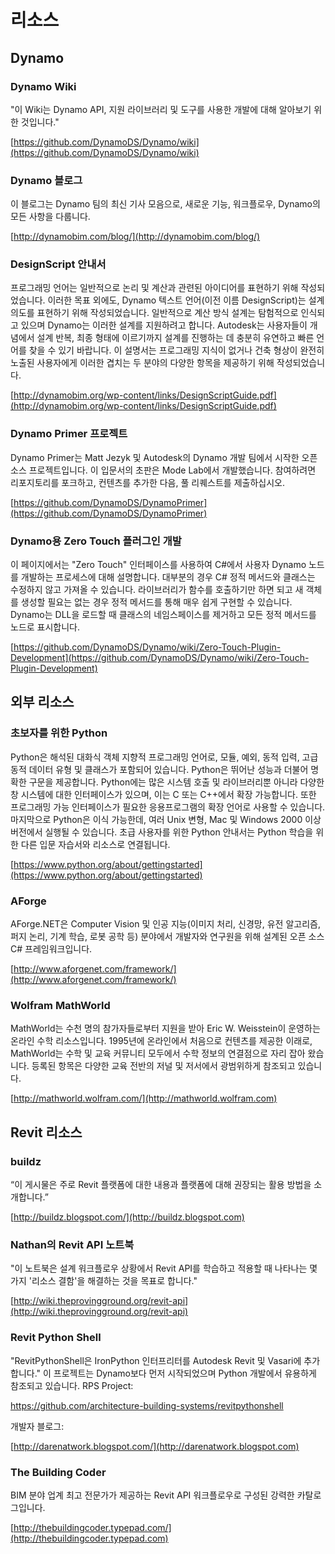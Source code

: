 # 리소스

## **Dynamo**

### **Dynamo Wiki**

"이 Wiki는 Dynamo API, 지원 라이브러리 및 도구를 사용한 개발에 대해 알아보기 위한 것입니다."

[https://github.com/DynamoDS/Dynamo/wiki](https://github.com/DynamoDS/Dynamo/wiki)

### **Dynamo 블로그**

이 블로그는 Dynamo 팀의 최신 기사 모음으로, 새로운 기능, 워크플로우, Dynamo의 모든 사항을 다룹니다.

[http://dynamobim.com/blog/](http://dynamobim.com/blog/)

### **DesignScript 안내서**

프로그래밍 언어는 일반적으로 논리 및 계산과 관련된 아이디어를 표현하기 위해 작성되었습니다. 이러한 목표 외에도, Dynamo 텍스트 언어(이전 이름 DesignScript)는 설계 의도를 표현하기 위해 작성되었습니다. 일반적으로 계산 방식 설계는 탐험적으로 인식되고 있으며 Dynamo는 이러한 설계를 지원하려고 합니다. Autodesk는 사용자들이 개념에서 설계 반복, 최종 형태에 이르기까지 설계를 진행하는 데 충분히 유연하고 빠른 언어를 찾을 수 있기 바랍니다. 이 설명서는 프로그래밍 지식이 없거나 건축 형상이 완전히 노출된 사용자에게 이러한 겹치는 두 분야의 다양한 항목을 제공하기 위해 작성되었습니다.

[http://dynamobim.org/wp-content/links/DesignScriptGuide.pdf](http://dynamobim.org/wp-content/links/DesignScriptGuide.pdf)

### **Dynamo Primer 프로젝트**

Dynamo Primer는 Matt Jezyk 및 Autodesk의 Dynamo 개발 팀에서 시작한 오픈 소스 프로젝트입니다. 이 입문서의 초판은 Mode Lab에서 개발했습니다. 참여하려면 리포지토리를 포크하고, 컨텐츠를 추가한 다음, 풀 리퀘스트를 제출하십시오.

[https://github.com/DynamoDS/DynamoPrimer](https://github.com/DynamoDS/DynamoPrimer)

### **Dynamo용 Zero Touch 플러그인 개발**

이 페이지에서는 "Zero Touch" 인터페이스를 사용하여 C#에서 사용자 Dynamo 노드를 개발하는 프로세스에 대해 설명합니다. 대부분의 경우 C# 정적 메서드와 클래스는 수정하지 않고 가져올 수 있습니다. 라이브러리가 함수를 호출하기만 하면 되고 새 객체를 생성할 필요는 없는 경우 정적 메서드를 통해 매우 쉽게 구현할 수 있습니다. Dynamo는 DLL을 로드할 때 클래스의 네임스페이스를 제거하고 모든 정적 메서드를 노드로 표시합니다.

[https://github.com/DynamoDS/Dynamo/wiki/Zero-Touch-Plugin-Development](https://github.com/DynamoDS/Dynamo/wiki/Zero-Touch-Plugin-Development)

## **외부 리소스**

### **초보자를 위한 Python**

Python은 해석된 대화식 객체 지향적 프로그래밍 언어로, 모듈, 예외, 동적 입력, 고급 동적 데이터 유형 및 클래스가 포함되어 있습니다. Python은 뛰어난 성능과 더불어 명확한 구문을 제공합니다. Python에는 많은 시스템 호출 및 라이브러리뿐 아니라 다양한 창 시스템에 대한 인터페이스가 있으며, 이는 C 또는 C++에서 확장 가능합니다. 또한 프로그래밍 가능 인터페이스가 필요한 응용프로그램의 확장 언어로 사용할 수 있습니다. 마지막으로 Python은 이식 가능한데, 여러 Unix 변형, Mac 및 Windows 2000 이상 버전에서 실행될 수 있습니다. 초급 사용자를 위한 Python 안내서는 Python 학습을 위한 다른 입문 자습서와 리소스로 연결됩니다.

[https://www.python.org/about/gettingstarted](https://www.python.org/about/gettingstarted)

### **AForge**

AForge.NET은 Computer Vision 및 인공 지능(이미지 처리, 신경망, 유전 알고리즘, 퍼지 논리, 기계 학습, 로봇 공학 등) 분야에서 개발자와 연구원을 위해 설계된 오픈 소스 C# 프레임워크입니다.

[http://www.aforgenet.com/framework/](http://www.aforgenet.com/framework/)

### **Wolfram MathWorld**

MathWorld는 수천 명의 참가자들로부터 지원을 받아 Eric W. Weisstein이 운영하는 온라인 수학 리소스입니다. 1995년에 온라인에서 처음으로 컨텐츠를 제공한 이래로, MathWorld는 수학 및 교육 커뮤니티 모두에서 수학 정보의 연결점으로 자리 잡아 왔습니다. 등록된 항목은 다양한 교육 전반의 저널 및 저서에서 광범위하게 참조되고 있습니다.

[http://mathworld.wolfram.com/](http://mathworld.wolfram.com)

## Revit 리소스

### **buildz**

“이 게시물은 주로 Revit 플랫폼에 대한 내용과 플랫폼에 대해 권장되는 활용 방법을 소개합니다.”

[http://buildz.blogspot.com/](http://buildz.blogspot.com)

### **Nathan의 Revit API 노트북**

"이 노트북은 설계 워크플로우 상황에서 Revit API를 학습하고 적용할 때 나타나는 몇 가지 '리소스 결함'을 해결하는 것을 목표로 합니다."

[http://wiki.theprovingground.org/revit-api](http://wiki.theprovingground.org/revit-api)

### **Revit Python Shell**

"RevitPythonShell은 IronPython 인터프리터를 Autodesk Revit 및 Vasari에 추가합니다." 이 프로젝트는 Dynamo보다 먼저 시작되었으며 Python 개발에서 유용하게 참조되고 있습니다. RPS Project: 

https://github.com/architecture-building-systems/revitpythonshell 

개발자 블로그: 

[http://darenatwork.blogspot.com/](http://darenatwork.blogspot.com)

### **The Building Coder**

BIM 분야 업계 최고 전문가가 제공하는 Revit API 워크플로우로 구성된 강력한 카탈로그입니다.

[http://thebuildingcoder.typepad.com/](http://thebuildingcoder.typepad.com)
